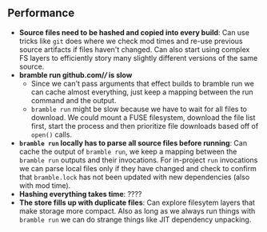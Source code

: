## Performance


- **Source files need to be hashed and copied into every build**: Can use tricks like `git` does where we check mod times and re-use previous source artifacts if files haven't changed. Can also start using complex FS layers to efficiently story many slightly different versions of the same source.
- **bramble run github.com/*/* is slow**
    - Since we can't pass arguments that effect builds to bramble run we can cache almost everything, just keep a mapping between the run command and the output.
    - `bramble run` might be slow because we have to wait for all files to download. We could mount a FUSE filesystem, download the file list first, start the process and then prioritize file downloads based off of `open()` calls.
- **`bramble run` locally has to parse all source files before running**: Can cache the output of `bramble run`, we keep a mapping between the `bramble run` outputs and their invocations. For in-project `run` invocations we can parse local files only if they have changed and check to confirm that `bramble.lock` has not been updated with new dependencies (also with mod time).
- **Hashing everything takes time**: ????
- **The store fills up with duplicate files**: Can explore filesytem layers that make storage more compact. Also as long as we always run things with `bramble run` we can do strange things like JIT dependency unpacking.
